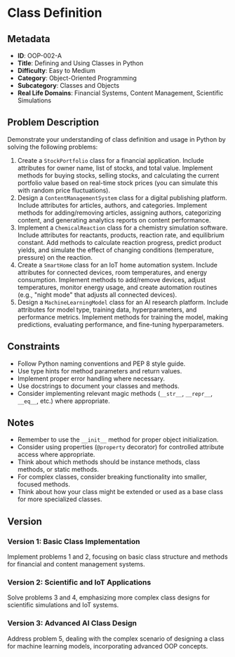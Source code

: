 # Class Definition
## Metadata
- **ID**: OOP-002-A
- **Title**: Defining and Using Classes in Python
- **Difficulty**: Easy to Medium
- **Category**: Object-Oriented Programming
- **Subcategory**: Classes and Objects
- **Real Life Domains**: Financial Systems, Content Management, Scientific Simulations
## Problem Description
Demonstrate your understanding of class definition and usage in Python by solving the following problems:
1. Create a `StockPortfolio` class for a financial application. Include attributes for owner name, list of stocks, and total value. Implement methods for buying stocks, selling stocks, and calculating the current portfolio value based on real-time stock prices (you can simulate this with random price fluctuations).
2. Design a `ContentManagementSystem` class for a digital publishing platform. Include attributes for articles, authors, and categories. Implement methods for adding/removing articles, assigning authors, categorizing content, and generating analytics reports on content performance.
3. Implement a `ChemicalReaction` class for a chemistry simulation software. Include attributes for reactants, products, reaction rate, and equilibrium constant. Add methods to calculate reaction progress, predict product yields, and simulate the effect of changing conditions (temperature, pressure) on the reaction.
4. Create a `SmartHome` class for an IoT home automation system. Include attributes for connected devices, room temperatures, and energy consumption. Implement methods to add/remove devices, adjust temperatures, monitor energy usage, and create automation routines (e.g., "night mode" that adjusts all connected devices).
5. Design a `MachineLearningModel` class for an AI research platform. Include attributes for model type, training data, hyperparameters, and performance metrics. Implement methods for training the model, making predictions, evaluating performance, and fine-tuning hyperparameters.
## Constraints
- Follow Python naming conventions and PEP 8 style guide.
- Use type hints for method parameters and return values.
- Implement proper error handling where necessary.
- Use docstrings to document your classes and methods.
- Consider implementing relevant magic methods (`__str__`, `__repr__`, `__eq__`, etc.) where appropriate.
## Notes
- Remember to use the `__init__` method for proper object initialization.
- Consider using properties (`@property` decorator) for controlled attribute access where appropriate.
- Think about which methods should be instance methods, class methods, or static methods.
- For complex classes, consider breaking functionality into smaller, focused methods.
- Think about how your class might be extended or used as a base class for more specialized classes.
## Version
### Version 1: Basic Class Implementation
Implement problems 1 and 2, focusing on basic class structure and methods for financial and content management systems.

### Version 2: Scientific and IoT Applications
Solve problems 3 and 4, emphasizing more complex class designs for scientific simulations and IoT systems.

### Version 3: Advanced AI Class Design
Address problem 5, dealing with the complex scenario of designing a class for machine learning models, incorporating advanced OOP concepts.